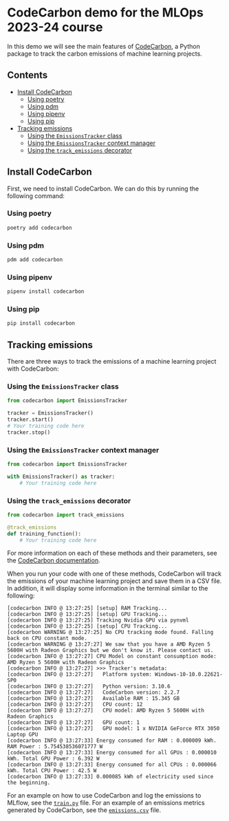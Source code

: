 # CodeCarbon demo for the MLOps 2023-24 course <!-- omit in toc -->
In this demo we will see the main features of [CodeCarbon](https://mlco2.github.io/codecarbon/index.html), a Python
package to track the carbon emissions of machine learning projects.

## Contents <!-- omit in toc -->
- [Install CodeCarbon](#install-codecarbon)
  - [Using poetry](#using-poetry)
  - [Using pdm](#using-pdm)
  - [Using pipenv](#using-pipenv)
  - [Using pip](#using-pip)
- [Tracking emissions](#tracking-emissions)
  - [Using the `EmissionsTracker` class](#using-the-emissionstracker-class)
  - [Using the `EmissionsTracker` context manager](#using-the-emissionstracker-context-manager)
  - [Using the `track_emissions` decorator](#using-the-track_emissions-decorator)


## Install CodeCarbon
First, we need to install CodeCarbon. We can do this by running the following command:

### Using poetry
```bash
poetry add codecarbon
```

### Using pdm
```bash
pdm add codecarbon
```

### Using pipenv
```bash
pipenv install codecarbon
```

### Using pip
```bash
pip install codecarbon
```

## Tracking emissions
There are three ways to track the emissions of a machine learning project with CodeCarbon:

### Using the `EmissionsTracker` class
```python
from codecarbon import EmissionsTracker

tracker = EmissionsTracker()
tracker.start()
# Your training code here
tracker.stop()
```

### Using the `EmissionsTracker` context manager
```python
from codecarbon import EmissionsTracker

with EmissionsTracker() as tracker:
    # Your training code here
```

### Using the `track_emissions` decorator
```python
from codecarbon import track_emissions

@track_emissions
def training_function():
    # Your training code here
```

For more information on each of these methods and their parameters, see the [CodeCarbon documentation](https://mlco2.github.io/codecarbon/usage.html).

When you run your code with one of these methods, CodeCarbon will track the emissions of your machine learning project and save them in a CSV file. In addition, it will display some information in the terminal similar to the following:
```
[codecarbon INFO @ 13:27:25] [setup] RAM Tracking...
[codecarbon INFO @ 13:27:25] [setup] GPU Tracking...
[codecarbon INFO @ 13:27:25] Tracking Nvidia GPU via pynvml
[codecarbon INFO @ 13:27:25] [setup] CPU Tracking...
[codecarbon WARNING @ 13:27:25] No CPU tracking mode found. Falling back on CPU constant mode.
[codecarbon WARNING @ 13:27:27] We saw that you have a AMD Ryzen 5 5600H with Radeon Graphics but we don't know it. Please contact us.
[codecarbon INFO @ 13:27:27] CPU Model on constant consumption mode: AMD Ryzen 5 5600H with Radeon Graphics
[codecarbon INFO @ 13:27:27] >>> Tracker's metadata:
[codecarbon INFO @ 13:27:27]   Platform system: Windows-10-10.0.22621-SP0
[codecarbon INFO @ 13:27:27]   Python version: 3.10.6
[codecarbon INFO @ 13:27:27]   CodeCarbon version: 2.2.7
[codecarbon INFO @ 13:27:27]   Available RAM : 15.345 GB
[codecarbon INFO @ 13:27:27]   CPU count: 12
[codecarbon INFO @ 13:27:27]   CPU model: AMD Ryzen 5 5600H with Radeon Graphics
[codecarbon INFO @ 13:27:27]   GPU count: 1
[codecarbon INFO @ 13:27:27]   GPU model: 1 x NVIDIA GeForce RTX 3050 Laptop GPU
[codecarbon INFO @ 13:27:33] Energy consumed for RAM : 0.000009 kWh. RAM Power : 5.754538536071777 W
[codecarbon INFO @ 13:27:33] Energy consumed for all GPUs : 0.000010 kWh. Total GPU Power : 6.392 W
[codecarbon INFO @ 13:27:33] Energy consumed for all CPUs : 0.000066 kWh. Total CPU Power : 42.5 W
[codecarbon INFO @ 13:27:33] 0.000085 kWh of electricity used since the beginning.
```

For an example on how to use CodeCarbon and log the emissions to MLflow, see the [`train.py`](../src/models/train.py) file. For
an example of an emissions metrics generated by CodeCarbon, see the [`emissions.csv`](../metrics/emissions.csv) file.
